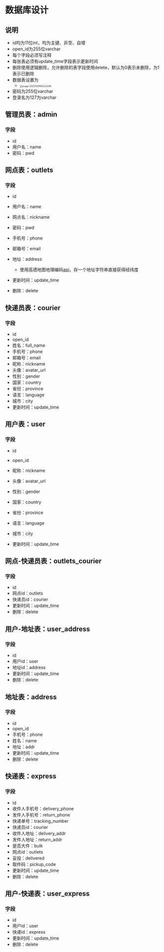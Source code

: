 # 数据库设计

## 说明

* id均为11位int，均为主键、非空、自增
* open_id为255位varchar
* 每个字段必须写注释
* 每张表必须有update_time字段表示更新时间
* 删除使用逻辑删除，允许删除的表字段使用delete，默认为0表示未删除，为1表示已删除
* 数据表设置为
  * <img src="https://lyu-oss.oss-cn-beijing.aliyuncs.com/img-bed/20221029162235.png" alt="image-20221029162232438" style="zoom:50%;" />
* 密码为255位varchar
* 登录名为127为varchar



## 管理员表：admin

### 字段

* id
* 用户名：name
* 密码：pwd

## 网点表：outlets

### 字段

* id
* 用户名：name
* 网点名：nickname
* 密码：pwd
* 手机号：phone
* 邮箱号：email
* 地址：address
  * 使用高德地图地理编码[api](https://lbs.amap.com/api/webservice/guide/api/georegeo/)，存一个地址字符串直接获得经纬度

* 更新时间：update_time
* 删除：delete

## 快递员表：courier

### 字段

* id
* open_id
* 姓名：full_name
* 手机号：phone
* 邮箱号：email
* 昵称：nickname
* 头像：avatar_url
* 性别：gender
* 国家：country
* 省份：province
* 语言：language
* 城市：city
* 更新时间：update_time

## 用户表：user

### 字段

* id

* open_id
* 昵称：nickname
* 头像：avatar_url
* 性别：gender
* 国家：country
* 省份：province
* 语言：language
* 城市：city
* 更新时间：update_time



## 网点-快递员表：outlets_courier

### 字段

* id
* 网点id：outlets
* 快递员id：courier
* 更新时间：update_time
* 删除：delete

## 用户-地址表：user_address

### 字段

* id
* 用户id：user
* 地址id：address
* 更新时间：update_time
* 删除：delete

## 地址表：address

### 字段

* id
* open_id
* 手机号：phone
* 姓名：name
* 地址：addr
* 更新时间：update_time
* 删除：delete

## 快递表：express

### 字段

* id
* 收件人手机号：delivery_phone
* 发件人手机号：return_phone
* 快递单号：tracking_number
* 快递员id：courier
* 收件人地址：delivery_addr
* 发件人地址：return_addr
* 是否大件：bulk
* 网点id：outlets
* 妥投：delivered
* 取件码：pickup_code
* 更新时间：update_time
* 删除：delete


## 用户-快递表：user_express

### 字段

* id
* 用户id：user
* 快递id：express
* 更新时间：update_time
* 删除：delete